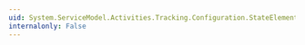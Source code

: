 ```yaml
---
uid: System.ServiceModel.Activities.Tracking.Configuration.StateElementCollection.#ctor
internalonly: False
---
```

